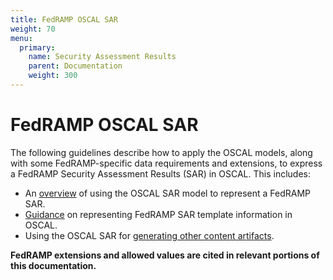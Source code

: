```yaml
---
title: FedRAMP OSCAL SAR
weight: 70
menu:
  primary:
    name: Security Assessment Results
    parent: Documentation
    weight: 300
---
```

# FedRAMP OSCAL SAR

The following guidelines describe how to apply the OSCAL models, along with some FedRAMP-specific data requirements and extensions, to express a FedRAMP Security Assessment Results (SAR) in OSCAL. This includes:

- An [overview](3-working-with-oscal-files) of using the OSCAL SAR model to represent a FedRAMP SAR.
- [Guidance](4-sar-template-to-oscal-mapping) on representing FedRAMP SAR template information in OSCAL.
- Using the OSCAL SAR for [generating other content artifacts](5-generated-content).

**FedRAMP extensions and allowed values are cited in relevant portions of this documentation.**
